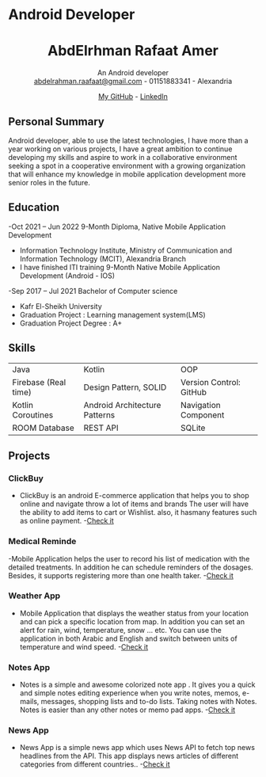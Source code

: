 # Android Developer
 
<h1 align="center">AbdElrhman Rafaat Amer </h1>

<div
<h1 align="center">An Android developer</h1></br>
<a href = "mailto: abdelrahman.raafaat@gmail.com">abdelrahman.raafaat@gmail.com</a> -  01151883341 - Alexandria

[My GitHub](https://github.com/AbdElrahman-Rafaat-Amer) -
[LinkedIn](https://www.linkedin.com/in/abdelrahman-amer-a21925194/) 


</div>



## Personal Summary
Android developer, able to use the latest technologies, I have more than a year working on various
projects, I have a great ambition to continue developing my skills and aspire to work in a
collaborative environment seeking a spot in a cooperative environment with a growing organization
that will enhance my knowledge in mobile application development more senior roles in the future.

## Education

-Oct 2021 – Jun 2022 9-Month Diploma, Native Mobile Application Development
   - Information Technology Institute, Ministry of Communication and Information Technology (MCIT), Alexandria Branch
   - I have finished ITI training 9-Month Native Mobile Application Development (Android - IOS)
   
-Sep 2017 – Jul 2021 Bachelor of Computer science
   - Kafr El-Sheikh University
   - Graduation Project : Learning management system(LMS)
   - Graduation Project Degree : A+

 
## Skills

<table>
  <tr>
    <td>Java</td>
    <td>Kotlin</td>
    <td>OOP</td>
  </tr>
   <tr>
    <td>Firebase (Real time)</td>
    <td>Design Pattern, SOLID</td>
    <td>Version Control: GitHub</td>
  </tr>
   <tr>
   <td>Kotlin Coroutines</td>
    <td>Android Architecture Patterns</td>
    <td>Navigation Component</td>
  </tr>
   <tr>
      <td>ROOM Database</td>
     <td>REST API</td>
     <td>SQLite</td>
  </tr>
 </table>


## Projects

### ClickBuy
- ClickBuy is an android E-commerce application that helps you to shop online and navigate throw
a lot of items and brands The user will have the ability to add items to cart or Wishlist. also, it hasmany features such as online payment.
-[Check it](https://github.com/AbdElrahman-Rafaat-Amer/ClickBuy)

###  Medical Reminde
-Mobile Application helps the user to record his list of medication with the detailed treatments. In addition he can schedule reminders of the dosages. Besides, it supports registering more than one health taker.
-[Check it](https://github.com/AbdElrahman-Rafaat-Amer/Medical-Reminder)

###  Weather App
- Mobile Application that displays the weather status from your location and can pick a specific
location from map. In addition you can set an alert for rain, wind, temperature, snow … etc. You
can use the application in both Arabic and English and switch between units of temperature and
wind speed.
-[Check it](https://github.com/AbdElrahman-Rafaat-Amer/WeatherApp)

### Notes App
- Notes is a simple and awesome colorized note app . It gives you a quick and simple notes editing experience when you write notes, memos, e-mails, messages, shopping lists and to-do lists. Taking notes with Notes. Notes is easier than any other notes or memo pad apps.
-[Check it](https://github.com/AbdElrahman-Rafaat-Amer/NotesApp)

### News App
- News App is a simple news app which uses News API to fetch top news headlines from the API.
This app displays news articles of different categories from different countries..
-[Check it](https://github.com/AbdElrahman-Rafaat-Amer/News)
